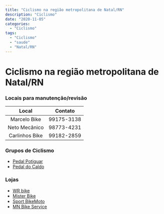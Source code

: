 ```yaml
---
title: "Ciclismo na região metropolitana de Natal/RN"
description: "Ciclismo"
date: "2020-11-05"
categories:
  - "Ciclismo"
tags:
  - "Ciclismo"
  - "saude"
  - "Natal/RN"
---
```




# Ciclismo na região metropolitana de Natal/RN


### Locais para manutenção/revisão
Local | Contato  
:-------: | :------: 
Marcelo Bike     | 99175-3138 
Neto Mecânico | 98773-4231 
Carlinhos Bike    | 99182-2859 



### Grupos de Ciclismo

- [Pedal Potiguar](https://www.instagram.com/pedal_potiguar/)
- [Pedal do Caldo](https://www.instagram.com/pedaldocaldo/)



### Lojas

- [WR bike](https://www.instagram.com/_wrbike/)  
- [Mister Bike](https://www.instagram.com/misterbikenatal/)
- [Sport BikeMoto](https://www.instagram.com/sport_bikemoto/)
- [MN Bike Service](https://www.instagram.com/mnbike_service/)
